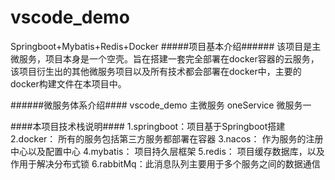 # vscode_demo
Springboot+Mybatis+Redis+Docker
#####项目基本介绍######
  该项目是主微服务，项目本身是一个空壳。旨在搭建一套完全部署在docker容器的云服务，
  该项目衍生出的其他微服务项目以及所有技术都会部署在docker中，主要的docker构建文件在本项目中。
  
######微服务体系介绍####
  vscode_demo 主微服务
  oneService  微服务一
  
  
  
####本项目技术栈说明####
1.springboot：项目基于Springboot搭建
2.docker：  所有的服务包括第三方服务都部署在容器
3.nacos：  作为服务的注册中心以及配置中心
4.mybatis： 项目持久层框架
5.redis：  项目缓存数据库，以及作用于解决分布式锁
6.rabbitMq：此消息队列主要用于多个服务之间的数据通信

